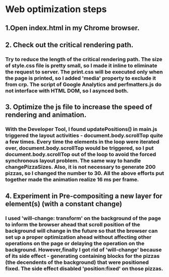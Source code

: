 # Web optimization steps

## 1.Open index.html in my Chrome browser.

## 2. Check out the critical rendering path.

### Try to reduce the length of the critical rendering path. The size of style.css file is pretty small, so I made it inline to eliminate the request to server. The print.css will be executed only when the page is printed, so I added 'media' property to exclude it from crp. The script of Google Analytics and perfmatters.js do not interface with HTML DOM, so I asynced both.

## 3. Optimize the js file to increase the speed of rendering and animation.

### With the Developer Tool, I found updatePositions() in main.js triggered the layout activities - document.body.scrollTop quite a few times. Every time the elements in the loop were iterated over, document.body.scrollTop would be triggered, so I put document.body.scrollTop out of the loop to avoid the forced synchronous layout problem. The same way to handle changePizzaSizes. Also, it is not necessary to generate 200 pizzas, so I changed the number to 30. All the above efforts put together made the animation realize 16 ms per frame.

## 4. Experiment in Pre-compositing a new layer for element(s) (with a constant change)

### I used 'will-change: transform' on the background of the page to inform the browser ahead that scroll position of the background will change in the future so that the browser can set up a proper optimization ahead without affecting other operations on the page or delaying the operation on the background. However,finally I got rid of 'will-change' because of its side effect - generating containing blocks for the pizzas (the decendents of the background) that were positioned fixed. The side effect disabled 'position:fixed' on those pizzas.